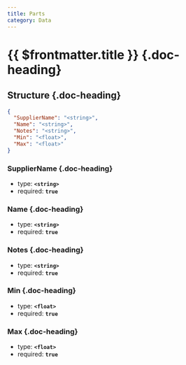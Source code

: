 ```yaml
---
title: Parts
category: Data
---
```


# {{ $frontmatter.title }} {.doc-heading}

## Structure {.doc-heading}

```json
{
  "SupplierName": "<string>",
  "Name": "<string>",
  "Notes": "<string>",
  "Min": "<float>",
  "Max": "<float>"
}
```

### SupplierName {.doc-heading}

- type: **`<string>`**
- required: **`true`**

### Name {.doc-heading}

- type: **`<string>`**
- required: **`true`**

### Notes {.doc-heading}

- type: **`<string>`**
- required: **`true`**

### Min {.doc-heading}

- type: **`<float>`**
- required: **`true`**

### Max {.doc-heading}

- type: **`<float>`**
- required: **`true`**
